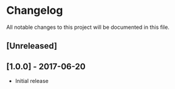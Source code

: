# Changelog
All notable changes to this project will be documented in this file.

## [Unreleased]


## [1.0.0] - 2017-06-20
- Initial release

